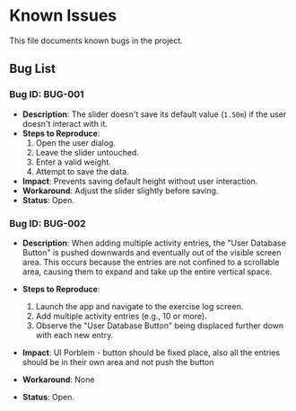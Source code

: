 # Known Issues

This file documents known bugs in the project.

## Bug List

### Bug ID: BUG-001
- **Description**: The slider doesn't save its default value (`1.50m`) if the user doesn't interact with it.
- **Steps to Reproduce**:
    1. Open the user dialog.
    2. Leave the slider untouched.
    3. Enter a valid weight.
    4. Attempt to save the data.
- **Impact**: Prevents saving default height without user interaction.
- **Workaround**: Adjust the slider slightly before saving.
- **Status**: Open.

### Bug ID: BUG-002
- **Description**: When adding multiple activity entries, the "User Database Button" is pushed downwards and eventually out of the visible screen area. This occurs because the entries are not confined to a scrollable area, causing them to expand and take up the entire vertical space.
- **Steps to Reproduce**:
  1. Launch the app and navigate to the exercise log screen.
  2. Add multiple activity entries (e.g., 10 or more).
  3. Observe the "User Database Button" being displaced further down with each new entry.

- **Impact**: UI Porblem - button should be fixed place, also all the entries should be in their own area and not push the button
- **Workaround**: None
- **Status**: Open.
